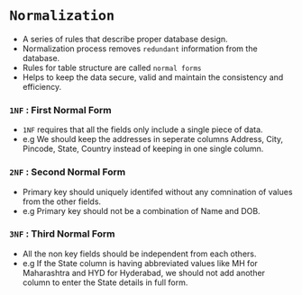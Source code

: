 # `Normalization`

- A series of rules that describe proper database design.
- Normalization process removes `redundant` information from the database.
- Rules for table structure are called `normal forms`
- Helps to keep the data secure, valid and maintain the consistency and efficiency.

### `1NF` : First Normal Form
- `1NF` requires that all the fields only include a single piece of data.
- e.g We should keep the addresses in seperate columns Address, City, Pincode, State, Country instead of keeping in one single column.

### `2NF` : Second Normal Form
- Primary key should uniquely identifed without any comnination of values from the other fields.
- e.g Primary key should not be a combination of Name and DOB.

### `3NF` : Third Normal Form
- All the non key fields should be independent from each others.
- e.g If the State column is having abbreviated values like MH for Maharashtra and HYD for Hyderabad, we should not add another column to enter the State details in full form.


